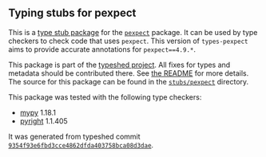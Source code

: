 ## Typing stubs for pexpect

This is a [type stub package](https://typing.python.org/en/latest/tutorials/external_libraries.html)
for the [`pexpect`](https://github.com/pexpect/pexpect) package. It can be used by type checkers
to check code that uses `pexpect`. This version of
`types-pexpect` aims to provide accurate annotations for
`pexpect==4.9.*`.

This package is part of the [typeshed project](https://github.com/python/typeshed).
All fixes for types and metadata should be contributed there.
See [the README](https://github.com/python/typeshed/blob/main/README.md)
for more details. The source for this package can be found in the
[`stubs/pexpect`](https://github.com/python/typeshed/tree/main/stubs/pexpect)
directory.

This package was tested with the following type checkers:
* [mypy](https://github.com/python/mypy/) 1.18.1
* [pyright](https://github.com/microsoft/pyright) 1.1.405

It was generated from typeshed commit
[`9354f93e6fbd3cce4862dfda403758bca08d3dae`](https://github.com/python/typeshed/commit/9354f93e6fbd3cce4862dfda403758bca08d3dae).